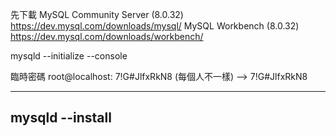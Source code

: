 先下載 
MySQL Community Server (8.0.32)
https://dev.mysql.com/downloads/mysql/
MySQL Workbench (8.0.32)
https://dev.mysql.com/downloads/workbench/


mysqld --initialize --console

臨時密碼 root@localhost: 7!G#JlfxRkN8 (每個人不一樣)
--> 7!G#JlfxRkN8

---
mysqld --install
---
